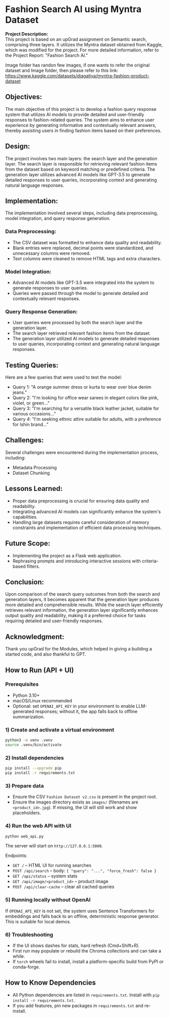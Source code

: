 # Fashion Search AI using Myntra Dataset

**Project Description:**  
This project is based on an upGrad assignment on Semantic search, comprising three layers. It utilizes the Myntra dataset obtained from Kaggle, which was modified for the project. For more detailed information, refer to the Project Report: "Fashion Search AI."

Image folder has randon few images, if one wants to refer the original dataset and Image folder, then please refer to this link: https://www.kaggle.com/datasets/djagatiya/myntra-fashion-product-dataset

## Objectives:
The main objective of this project is to develop a fashion query response system that utilizes AI models to provide detailed and user-friendly responses to fashion-related queries. The system aims to enhance user experience by generating informative and contextually relevant answers, thereby assisting users in finding fashion items based on their preferences.

## Design:
The project involves two main layers: the search layer and the generation layer. The search layer is responsible for retrieving relevant fashion items from the dataset based on keyword matching or predefined criteria. The generation layer utilizes advanced AI models like GPT-3.5 to generate detailed responses to user queries, incorporating context and generating natural language responses.

## Implementation:
The implementation involved several steps, including data preprocessing, model integration, and query response generation.

### Data Preprocessing:
- The CSV dataset was formatted to enhance data quality and readability.
- Blank entries were replaced, decimal points were standardized, and unnecessary columns were removed.
- Text columns were cleaned to remove HTML tags and extra characters.

### Model Integration:
- Advanced AI models like GPT-3.5 were integrated into the system to generate responses to user queries.
- Queries were passed through the model to generate detailed and contextually relevant responses.

### Query Response Generation:
- User queries were processed by both the search layer and the generation layer.
- The search layer retrieved relevant fashion items from the dataset.
- The generation layer utilized AI models to generate detailed responses to user queries, incorporating context and generating natural language responses.

## Testing Queries:
Here are a few queries that were used to test the model:
- Query 1: "A orange summer dress or kurta to wear over blue denim jeans."
- Query 2: "I'm looking for office wear sarees in elegant colors like pink, violet, or green..."
- Query 3: "I'm searching for a versatile black leather jacket, suitable for various occasions..."
- Query 4: "I'm seeking ethnic attire suitable for adults, with a preference for Ishin brand..."

## Challenges:
Several challenges were encountered during the implementation process, including:
- Metadata Processing
- Dataset Chunking

## Lessons Learned:
- Proper data preprocessing is crucial for ensuring data quality and readability.
- Integrating advanced AI models can significantly enhance the system's capabilities.
- Handling large datasets requires careful consideration of memory constraints and implementation of efficient data processing techniques.

## Future Scope:
- Implementing the project as a Flask web application.
- Rephrasing prompts and introducing interactive sessions with criteria-based filters.

## Conclusion:
Upon comparison of the search query outcomes from both the search and generation layers, it becomes apparent that the generation layer produces more detailed and comprehensible results. While the search layer efficiently retrieves relevant information, the generation layer significantly enhances output quality and readability, making it a preferred choice for tasks requiring detailed and user-friendly responses.

## Acknowledgment:
Thank you upGrad for the Modules, which helped in giving a building a started code, and also thankful to GPT.


## How to Run (API + UI)

### Prerequisites
- Python 3.10+
- macOS/Linux recommended
- Optional: set `OPENAI_API_KEY` in your environment to enable LLM-generated responses; without it, the app falls back to offline summarization.

### 1) Create and activate a virtual environment
```bash
python3 -m venv .venv
source .venv/bin/activate
```

### 2) Install dependencies
```bash
pip install --upgrade pip
pip install -r requirements.txt
```

### 3) Prepare data
- Ensure the CSV `Fashion Dataset v2.csv` is present in the project root.
- Ensure the images directory exists as `images/` (filenames are `<product_id>.jpg`). If missing, the UI will still work and show placeholders.

### 4) Run the web API with UI
```bash
python web_api.py
```
The server will start on `http://127.0.0.1:5000`.

Endpoints:
- `GET /` – HTML UI for running searches
- `POST /api/search` – body: `{ "query": "...", "force_fresh": false }`
- `GET /api/status` – system stats
- `GET /api/image/<product_id>` – product image
- `POST /api/clear-cache` – clear all cached queries

### 5) Running locally without OpenAI
If `OPENAI_API_KEY` is not set, the system uses Sentence Transformers for embeddings and falls back to an offline, deterministic response generator. This is suitable for local demos.

### 6) Troubleshooting
- If the UI shows dashes for stats, hard refresh (Cmd+Shift+R).
- First run may populate or rebuild the Chroma collections and can take a while.
- If `torch` wheels fail to install, install a platform-specific build from PyPI or conda-forge.

## How to Know Dependencies
- All Python dependencies are listed in `requirements.txt`. Install with `pip install -r requirements.txt`.
- If you add features, pin new packages in `requirements.txt` and re-install.

